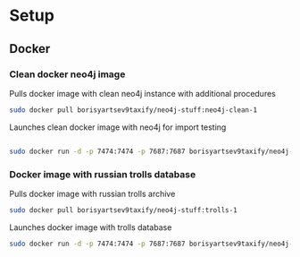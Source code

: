 # Setup #

## Docker ##

### Clean docker neo4j image ###
Pulls docker image with clean neo4j instance with additional procedures
```sh
sudo docker pull borisyartsev9taxify/neo4j-stuff:neo4j-clean-1
```
Launches clean docker image with neo4j for import testing
```sh

sudo docker run -d -p 7474:7474 -p 7687:7687 borisyartsev9taxify/neo4j-stuff:neo4j-clean-1
```

### Docker image with russian trolls database ###
Pulls docker image with russian trolls archive
```sh
sudo docker pull borisyartsev9taxify/neo4j-stuff:trolls-1
```

Launches docker image with trolls database
```sh
sudo docker run -d -p 7474:7474 -p 7687:7687 borisyartsev9taxify/neo4j-stuff:trolls-1
```
